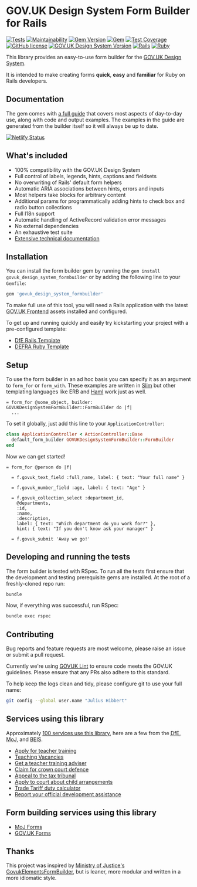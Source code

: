 # GOV.UK Design System Form Builder for Rails

[![Tests](https://github.com/x-govuk/govuk-formbuilder/workflows/Tests/badge.svg)](https://github.com/x-govuk/govuk-formbuilder/actions)
[![Maintainability](https://api.codeclimate.com/v1/badges/110136fb22341d3ba646/maintainability)](https://codeclimate.com/github/x-govuk/govuk-formbuilder/maintainability)
[![Gem Version](https://badge.fury.io/rb/govuk_design_system_formbuilder.svg)](https://badge.fury.io/rb/govuk_design_system_formbuilder)
[![Gem](https://img.shields.io/gem/dt/govuk_design_system_formbuilder?logo=rubygems)](https://rubygems.org/gems/govuk_design_system_formbuilder)
[![Test Coverage](https://api.codeclimate.com/v1/badges/110136fb22341d3ba646/test_coverage)](https://codeclimate.com/github/x-govuk/govuk-formbuilder/test_coverage)
[![GitHub license](https://img.shields.io/github/license/x-govuk/govuk_design_system_formbuilder)](https://github.com/x-govuk/govuk-formbuilder/blob/main/LICENSE)
[![GOV.UK Design System Version](https://img.shields.io/badge/GOV.UK%20Design%20System-4.6.0-brightgreen)](https://design-system.service.gov.uk)
[![Rails](https://img.shields.io/badge/Rails-6.1.7%20%E2%95%B1%207.0.4-E16D6D)](https://weblog.rubyonrails.org/releases/)
[![Ruby](https://img.shields.io/badge/Ruby-3.0.5%20%20%E2%95%B1%203.1.3%20%20%E2%95%B1%203.2.0-E16D6D)](https://www.ruby-lang.org/en/downloads/)

This library provides an easy-to-use form builder for the [GOV.UK Design System](https://design-system.service.gov.uk/).

It is intended to make creating forms **quick**, **easy** and **familiar** for Ruby on Rails developers.

## Documentation

The gem comes with [a full guide](https://govuk-form-builder.netlify.app/) that
covers most aspects of day-to-day use, along with code and output examples. The
examples in the guide are generated from the builder itself so it will always
be up to date.

[![Netlify Status](https://api.netlify.com/api/v1/badges/d4c50b8d-6ca3-4797-9ab3-6e0731c72b44/deploy-status)](https://app.netlify.com/sites/govuk-form-builder/deploys)

## What's included

* 100% compatibility with the GOV.UK Design System
* Full control of labels, legends, hints, captions and fieldsets
* No overwriting of Rails' default form helpers
* Automatic ARIA associations between hints, errors and inputs
* Most helpers take blocks for arbitrary content
* Additional params for programmatically adding hints to check box and radio
  button collections
* Full I18n support
* Automatic handling of ActiveRecord validation error messages
* No external dependencies
* An exhaustive test suite
* [Extensive technical documentation](https://www.rubydoc.info/gems/govuk_design_system_formbuilder/GOVUKDesignSystemFormBuilder/Builder)

## Installation

You can install the form builder gem by running the `gem install
govuk_design_system_formbuilder` or by adding the following line
to your `Gemfile`:

```sh
gem 'govuk_design_system_formbuilder'
```

To make full use of this tool, you will need a Rails application with the latest [GOV.UK
Frontend](https://github.com/alphagov/govuk-frontend) assets installed and
configured.

To get up and running quickly and easily try kickstarting your project with a
pre-configured template:

* [DfE Rails Template](https://github.com/DFE-Digital/rails-template)
* [DEFRA Ruby Template](https://github.com/DEFRA/defra-ruby-template)

## Setup

To use the form builder in an ad hoc basis you can specify it as an argument to
`form_for` or `form_with`. These examples are written in [Slim](https://github.com/slim-template/slim) but
other templating languages like ERB and [Haml](https://haml.info/) work just as well.

```slim
= form_for @some_object, builder: GOVUKDesignSystemFormBuilder::FormBuilder do |f|
  ...
```

To set it globally, just add this line to your `ApplicationController`:

```ruby
class ApplicationController < ActionController::Base
  default_form_builder GOVUKDesignSystemFormBuilder::FormBuilder
end
```

Now we can get started!

```slim
= form_for @person do |f|

  = f.govuk_text_field :full_name, label: { text: "Your full name" }

  = f.govuk_number_field :age, label: { text: "Age" }

  = f.govuk_collection_select :department_id,
    @departments,
    :id,
    :name,
    :description,
    label: { text: "Which department do you work for?" },
    hint: { text: "If you don't know ask your manager" }

  = f.govuk_submit 'Away we go!'
```

## Developing and running the tests

The form builder is tested with RSpec. To run all the tests first ensure that
the development and testing prerequisite gems are installed. At the root of a
freshly-cloned repo run:

```sh
bundle
```

Now, if everything was successful, run RSpec:

```sh
bundle exec rspec
```

## Contributing

Bug reports and feature requests are most welcome, please raise an issue or
submit a pull request.

Currently we're using [GOVUK Lint](https://github.com/alphagov/govuk-lint) to
ensure code meets the GOV.UK guidelines. Please ensure that any PRs also adhere
to this standard.

To help keep the logs clean and tidy, please configure git to use your full name:

```sh
git config --global user.name "Julius Hibbert"
```

## Services using this library

Approximately [100 services use this library](https://github.com/x-govuk/govuk-formbuilder/network/dependents),
here are a few from the <abbr title="Department for Education">DfE</abbr>, <abbr title="Ministry of Justice">MoJ</abbr>, and
<abbr title="Department for Business, Energy & Industrial Strategy">BEIS</abbr>.

 * [Apply for teacher training](https://www.github.com/x-govuk/apply-for-teacher-training)
 * [Teaching Vacancies](https://www.github.com/x-govuk/teaching-vacancies)
 * [Get a teacher training adviser](https://www.github.com/x-govuk/get-teacher-training-adviser-service/)
 * [Claim for crown court defence](https://www.github.com/ministryofjustice/Claim-for-Crown-Court-Defence)
 * [Appeal to the tax tribunal](https://www.github.com/ministryofjustice/tax-tribunals-datacapture)
 * [Apply to court about child arrangements](https://www.github.com/ministryofjustice/c100-application)
 * [Trade Tariff duty calculator](https://www.github.com/trade-tariff/trade-tariff-duty-calculator)
 * [Report your official development assistance](https://www.github.com/UKGovernmentBEIS/beis-report-official-development-assistance)

## Form building services using this library

* [MoJ Forms](https://moj-forms.service.justice.gov.uk/)
* [GOV.UK Forms](https://www.forms.service.gov.uk/)

## Thanks

This project was inspired by [Ministry of Justice's GovukElementsFormBuilder](https://github.com/ministryofjustice/govuk_elements_form_builder),
but is leaner, more modular and written in a more idiomatic style.
